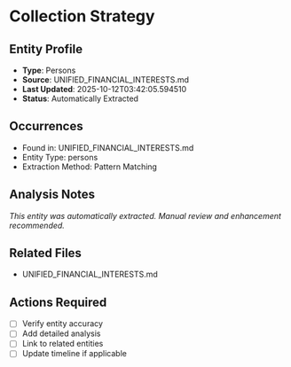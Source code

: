 # Collection Strategy

## Entity Profile
- **Type**: Persons
- **Source**: UNIFIED_FINANCIAL_INTERESTS.md
- **Last Updated**: 2025-10-12T03:42:05.594510
- **Status**: Automatically Extracted

## Occurrences
- Found in: UNIFIED_FINANCIAL_INTERESTS.md
- Entity Type: persons
- Extraction Method: Pattern Matching

## Analysis Notes
*This entity was automatically extracted. Manual review and enhancement recommended.*

## Related Files
- UNIFIED_FINANCIAL_INTERESTS.md

## Actions Required
- [ ] Verify entity accuracy
- [ ] Add detailed analysis
- [ ] Link to related entities
- [ ] Update timeline if applicable
